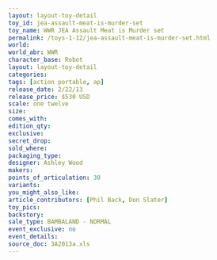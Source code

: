 ```yaml
---
layout: layout-toy-detail 
toy_id: jea-assault-meat-is-murder-set
toy_name: WWR JEA Assault Meat is Murder set
permalink: /toys-1-12/jea-assault-meat-is-murder-set.html
world: 
world_abr: WWR
character_base: Robot
layout: layout-toy-detail
categories: 
tags: [action portable, ap] 
release_date: 2/22/13
release_price: $530 USD
scale: one twelve
size: 
comes_with: 
edition_qty: 
exclusive: 
secret_drop: 
sold_where: 
packaging_type: 
designer: Ashley Wood
makers: 
points_of_articulation: 30
variants: 
you_might_also_like: 
article_contributors: [Phil Back, Don Slater]
toy_pics: 
backstory: 
sale_type: BAMBALAND - NORMAL
event_exclusive: no
event_details: 
source_doc: 3A2013a.xls
---
```

